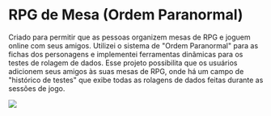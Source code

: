 
# RPG de Mesa (Ordem Paranormal)

Criado para permitir que as pessoas organizem mesas de RPG e joguem online com seus amigos. Utilizei o sistema de "Ordem Paranormal" para as fichas dos personagens e implementei ferramentas dinâmicas para os testes de rolagem de dados. Esse projeto possibilita que os usuários adicionem seus amigos às suas mesas de RPG, onde há um campo de "histórico de testes" que exibe todas as rolagens de dados feitas durante as sessões de jogo.


<img src="https://m.media-amazon.com/images/M/MV5BZWUxN2ZhNmMtYjk0Yy00MTU1LWFhOGEtNTljNzJiYWI2NTJhXkEyXkFqcGdeQXVyOTA1ODU0Mzc@._V1_.jpg">
